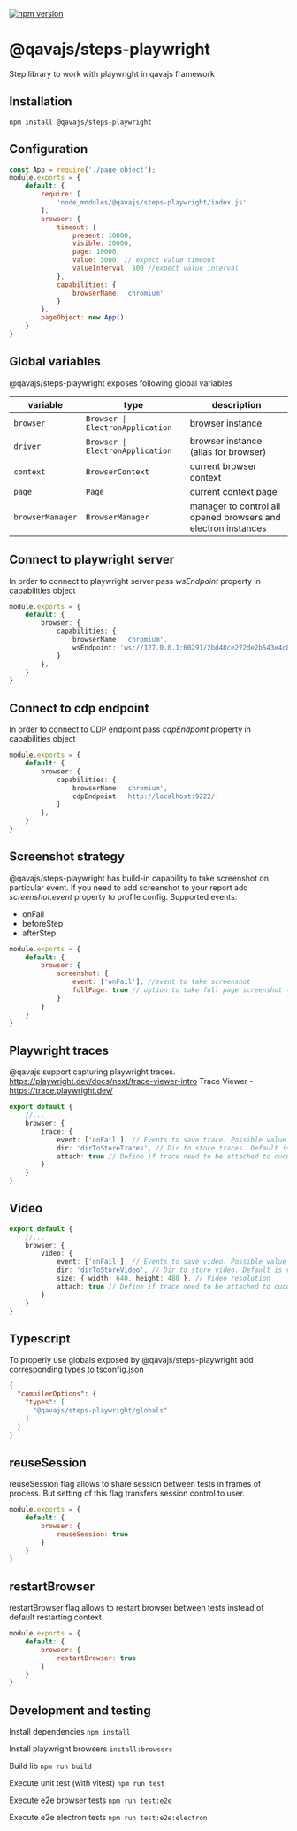 [![npm version](https://badge.fury.io/js/@qavajs%2Fsteps-playwright.svg)](https://badge.fury.io/js/@qavajs%2Fsteps-playwright)

# @qavajs/steps-playwright
Step library to work with playwright in qavajs framework

## Installation

`npm install @qavajs/steps-playwright`

## Configuration
```javascript
const App = require('./page_object');
module.exports = {
    default: {
        require: [
            'node_modules/@qavajs/steps-playwright/index.js'
        ],
        browser: {
            timeout: {
                present: 10000,
                visible: 20000,
                page: 10000,
                value: 5000, // expect value timeout
                valueInterval: 500 //expect value interval
            },
            capabilities: {
                browserName: 'chromium'
            }
        },
        pageObject: new App()
    }
}
```

## Global variables
@qavajs/steps-playwright exposes following global variables
         
| variable         | type                             | description                                                   |
|------------------|----------------------------------|---------------------------------------------------------------|
| `browser`        | `Browser \| ElectronApplication` | browser instance                                              |
| `driver`         | `Browser \| ElectronApplication` | browser instance (alias for browser)                          |
| `context`        | `BrowserContext`                 | current browser context                                       |
| `page`           | `Page`                           | current context page                                          |
| `browserManager` | `BrowserManager`                 | manager to control all opened browsers and electron instances |

## Connect to playwright server
In order to connect to playwright server pass _wsEndpoint_ property in capabilities object
```typescript
module.exports = {
    default: {
        browser: {
            capabilities: {
                browserName: 'chromium',
                wsEndpoint: 'ws://127.0.0.1:60291/2bd48ce272de2b543e4c8c533f664b83'
            }
        },
    }
}
```

## Connect to cdp endpoint
In order to connect to CDP endpoint pass _cdpEndpoint_ property in capabilities object 
```typescript
module.exports = {
    default: {
        browser: {
            capabilities: {
                browserName: 'chromium',
                cdpEndpoint: 'http://localhost:9222/'
            }
        },
    }
}
```

## Screenshot strategy
@qavajs/steps-playwright has build-in capability to take screenshot on particular event. If you need to add 
screenshot to your report add _screenshot.event_ property to profile config.
Supported events:
- onFail
- beforeStep
- afterStep

```javascript
module.exports = {
    default: {
        browser: {
            screenshot: {
                event: ['onFail'], //event to take screenshot
                fullPage: true // option to take full page screenshot (default false)
            }
        }
    }
}
```

## Playwright traces
@qavajs support capturing playwright traces. https://playwright.dev/docs/next/trace-viewer-intro
Trace Viewer - https://trace.playwright.dev/

```typescript
export default {
    //...
    browser: {
        trace: {
            event: ['onFail'], // Events to save trace. Possible value onFail or afterScenario 
            dir: 'dirToStoreTraces', // Dir to store traces. Default is traces/
            attach: true // Define if trace need to be attached to cucumber report. Default false
        }
    }
}
```

## Video
```typescript
export default {
    //...
    browser: {
        video: {
            event: ['onFail'], // Events to save video. Possible value onFail or afterScenario 
            dir: 'dirToStoreVideo', // Dir to store video. Default is video/
            size: { width: 640, height: 480 }, // Video resolution
            attach: true // Define if trace need to be attached to cucumber report. Default false
        }
    }
}
```

## Typescript
To properly use globals exposed by @qavajs/steps-playwright add corresponding types to tsconfig.json
```json
{
  "compilerOptions": {
    "types": [
      "@qavajs/steps-playwright/globals"
    ]
  }
}
```

## reuseSession
reuseSession flag allows to share session between tests in frames of process. But setting of this flag
transfers session control to user.

```javascript
module.exports = {
    default: {
        browser: {
            reuseSession: true
        }
    }
}
```

## restartBrowser
restartBrowser flag allows to restart browser between tests instead of default restarting context

```javascript
module.exports = {
    default: {
        browser: {
            restartBrowser: true
        }
    }
}
```


## Development and testing
Install dependencies
`npm install`

Install playwright browsers
`install:browsers`

Build lib
`npm run build`

Execute unit test (with vitest)
`npm run test`

Execute e2e browser tests
`npm run test:e2e`

Execute e2e electron tests
`npm run test:e2e:electron`

